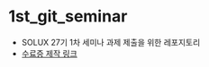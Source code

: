 # 1st_git_seminar
- SOLUX 27기 1차 세미나 과제 제출을 위한 레포지토리
- [수료증 제작 링크](https://www.miricanvas.com/v/1arq3g)
